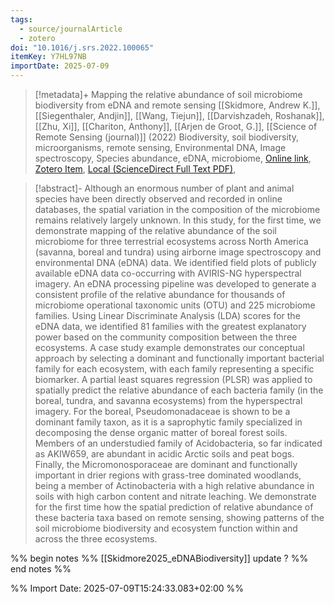 ```yaml
---
tags:
  - source/journalArticle
  - zotero
doi: "10.1016/j.srs.2022.100065"
itemKey: Y7HL97NB
importDate: 2025-07-09
---
```

>[!metadata]+
> Mapping the relative abundance of soil microbiome biodiversity from eDNA and remote sensing
> [[Skidmore, Andrew K.]], [[Siegenthaler, Andjin]], [[Wang, Tiejun]], [[Darvishzadeh, Roshanak]], [[Zhu, Xi]], [[Chariton, Anthony]], [[Arjen de Groot, G.]], 
> [[Science of Remote Sensing (journal)]] (2022)
> Biodiversity, soil biodiversity, microorganisms, remote sensing, Environmental DNA, Image spectroscopy, Species abundance, eDNA, microbiome, 
> [Online link](https://www.sciencedirect.com/science/article/pii/S266601722200027X), [Zotero Item](zotero://select/library/items/Y7HL97NB), [Local (ScienceDirect Full Text PDF)](file://C:/Users/aburg/Documents/references/zotero/storage/FSP4DAE7/Skidmore2022_Mappingrelative.pdf), 

>[!abstract]-
>Although an enormous number of plant and animal species have been directly observed and recorded in online databases, the spatial variation in the composition of the microbiome remains relatively largely unknown. In this study, for the first time, we demonstrate mapping of the relative abundance of the soil microbiome for three terrestrial ecosystems across North America (savanna, boreal and tundra) using airborne image spectroscopy and environmental DNA (eDNA) data. We identified field plots of publicly available eDNA data co-occurring with AVIRIS-NG hyperspectral imagery. An eDNA processing pipeline was developed to generate a consistent profile of the relative abundance for thousands of microbiome operational taxonomic units (OTU) and 225 microbiome families. Using Linear Discriminate Analysis (LDA) scores for the eDNA data, we identified 81 families with the greatest explanatory power based on the community composition between the three ecosystems. A case study example demonstrates our conceptual approach by selecting a dominant and functionally important bacterial family for each ecosystem, with each family representing a specific biomarker. A partial least squares regression (PLSR) was applied to spatially predict the relative abundance of each bacteria family (in the boreal, tundra, and savanna ecosystems) from the hyperspectral imagery. For the boreal, Pseudomonadaceae is shown to be a dominant family taxon, as it is a saprophytic family specialized in decomposing the dense organic matter of boreal forest soils. Members of an understudied family of Acidobacteria, so far indicated as AKIW659, are abundant in acidic Arctic soils and peat bogs. Finally, the Micromonosporaceae are dominant and functionally important in drier regions with grass-tree dominated woodlands, being a member of Actinobacteria with a high relative abundance in soils with high carbon content and nitrate leaching. We demonstrate for the first time how the spatial prediction of relative abundance of these bacteria taxa based on remote sensing, showing patterns of the soil microbiome biodiversity and ecosystem function within and across the three ecosystems.

%% begin notes %%
[[Skidmore2025_eDNABiodiversity]] update ?
%% end notes %%

%% Import Date: 2025-07-09T15:24:33.083+02:00 %%
